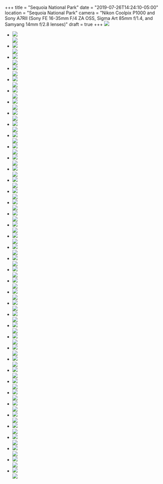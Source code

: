 +++
title = "Sequoia National Park"
date = "2019-07-26T14:24:10-05:00"
location = "Sequoia National Park"
camera = "Nikon Coolpix P1000 and Sony A7RII (Sony FE 16-35mm F/4 ZA OSS, Sigma Art 85mm f/1.4, and Samyang 14mm f/2.8 lenses)"
draft = true
+++
<img src="https://live.staticflickr.com/65535/48353221597_dfc1e082d1_b.jpg">
<!--more-->

<div class="container-fluid">
<div class="demo-gallery dark mrb35">
	<ul id="lightgallery" class="list-unstyled row">
		<li class="col-xs-6 col-sm-4 col-md-3" data-src="https://live.staticflickr.com/65535/48353221597_dfc1e082d1_b.jpg" data-sub-html="<h4>Kassi By a Hollowed Out Sequoia</h4><p>Pictures taken on our road trip to Sequoia National Park.</p>">
			<a href>
				<img class="img-responsive" src="https://live.staticflickr.com/65535/48353221597_dfc1e082d1_m.jpg">
				<div class="demo-gallery-poster">
					<img src="/img/zoom.png">
				</div>
			</a>
		</li>
		<li class="col-xs-6 col-sm-4 col-md-3" data-src="https://live.staticflickr.com/65535/48353079456_fa74cfd01e_b.jpg" data-sub-html="<h4>Driving to Sequoia</h4><p>Pictures taken on our road trip to Sequoia National Park.</p>">
			<a href>
				<img class="img-responsive" src="https://live.staticflickr.com/65535/48353079456_fa74cfd01e_m.jpg">
				<div class="demo-gallery-poster">
					<img src="/img/zoom.png">
				</div>
			</a>
		</li>
		<li class="col-xs-6 col-sm-4 col-md-3" data-src="https://live.staticflickr.com/65535/48353080441_588f3ee45c_b.jpg" data-sub-html="<h4>The Dark Forest</h4><p>Pictures taken on our road trip to Sequoia National Park.</p>">
			<a href>
				<img class="img-responsive" src="https://live.staticflickr.com/65535/48353080441_588f3ee45c_m.jpg">
				<div class="demo-gallery-poster">
					<img src="/img/zoom.png">
				</div>
			</a>
		</li>
		<li class="col-xs-6 col-sm-4 col-md-3" data-src="https://live.staticflickr.com/65535/48353086641_548e39860c_b.jpg" data-sub-html="<h4>The First Cluster of Sequoias</h4><p>Pictures taken on our road trip to Sequoia National Park.</p>">
			<a href>
				<img class="img-responsive" src="https://live.staticflickr.com/65535/48353086641_548e39860c_m.jpg">
				<div class="demo-gallery-poster">
					<img src="/img/zoom.png">
				</div>
			</a>
		</li>
		<li class="col-xs-6 col-sm-4 col-md-3" data-src="https://live.staticflickr.com/65535/48353218302_cf85731ce2_b.jpg" data-sub-html="<h4>A Sense of Scale</h4><p>Pictures taken on our road trip to Sequoia National Park.</p>">
			<a href>
				<img class="img-responsive" src="https://live.staticflickr.com/65535/48353218302_cf85731ce2_m.jpg">
				<div class="demo-gallery-poster">
					<img src="/img/zoom.png">
				</div>
			</a>
		</li>
		<li class="col-xs-6 col-sm-4 col-md-3" data-src="https://live.staticflickr.com/65535/48353212702_d61f94aff2_b.jpg" data-sub-html="<h4>Kassi and Her Ferns</h4><p>Pictures taken on our road trip to Sequoia National Park.</p>">
			<a href>
				<img class="img-responsive" src="https://live.staticflickr.com/65535/48353212702_d61f94aff2_m.jpg">
				<div class="demo-gallery-poster">
					<img src="/img/zoom.png">
				</div>
			</a>
		</li>
		<li class="col-xs-6 col-sm-4 col-md-3" data-src="https://live.staticflickr.com/65535/48353220157_79c38b8ccd_b.jpg" data-sub-html="<h4>Trees That Shut Out the Sun</h4><p>Pictures taken on our road trip to Sequoia National Park.</p>">
			<a href>
				<img class="img-responsive" src="https://live.staticflickr.com/65535/48353220157_79c38b8ccd_m.jpg">
				<div class="demo-gallery-poster">
					<img src="/img/zoom.png">
				</div>
			</a>
		</li>
		<li class="col-xs-6 col-sm-4 col-md-3" data-src="https://live.staticflickr.com/65535/48353213322_1423f73611_b.jpg" data-sub-html="<h4>Paul Bunyan</h4><p>Pictures taken on our road trip to Sequoia National Park.</p>">
			<a href>
				<img class="img-responsive" src="https://live.staticflickr.com/65535/48353213322_1423f73611_m.jpg">
				<div class="demo-gallery-poster">
					<img src="/img/zoom.png">
				</div>
			</a>
		</li>
		<li class="col-xs-6 col-sm-4 col-md-3" data-src="https://live.staticflickr.com/65535/48353220997_88ec6240c1_b.jpg" data-sub-html="<h4>Through the Trees</h4><p>Pictures taken on our road trip to Sequoia National Park.</p>">
			<a href>
				<img class="img-responsive" src="https://live.staticflickr.com/65535/48353220997_88ec6240c1_m.jpg">
				<div class="demo-gallery-poster">
					<img src="/img/zoom.png">
				</div>
			</a>
		</li>
		<li class="col-xs-6 col-sm-4 col-md-3" data-src="https://live.staticflickr.com/65535/48353077866_181695a669_b.jpg" data-sub-html="<h4>Giant Forest</h4><p>Pictures taken on our road trip to Sequoia National Park.</p>">
			<a href>
				<img class="img-responsive" src="https://live.staticflickr.com/65535/48353077866_181695a669_m.jpg">
				<div class="demo-gallery-poster">
					<img src="/img/zoom.png">
				</div>
			</a>
		</li>
		<li class="col-xs-6 col-sm-4 col-md-3" data-src="https://live.staticflickr.com/65535/48353214982_0839e2a859_b.jpg" data-sub-html="<h4>Giants</h4><p>Pictures taken on our road trip to Sequoia National Park.</p>">
			<a href>
				<img class="img-responsive" src="https://live.staticflickr.com/65535/48353214982_0839e2a859_m.jpg">
				<div class="demo-gallery-poster">
					<img src="/img/zoom.png">
				</div>
			</a>
		</li>
		<li class="col-xs-6 col-sm-4 col-md-3" data-src="https://live.staticflickr.com/65535/48353219692_144e29a6f7_b.jpg" data-sub-html="<h4>Our First View of the Mountains</h4><p>Pictures taken on our road trip to Sequoia National Park.</p>">
			<a href>
				<img class="img-responsive" src="https://live.staticflickr.com/65535/48353219692_144e29a6f7_m.jpg">
				<div class="demo-gallery-poster">
					<img src="/img/zoom.png">
				</div>
			</a>
		</li>
		<li class="col-xs-6 col-sm-4 col-md-3" data-src="https://live.staticflickr.com/65535/48353216787_825ed344b8_b.jpg" data-sub-html="<h4>Very Tall Trees</h4><p>Pictures taken on our road trip to Sequoia National Park.</p>">
			<a href>
				<img class="img-responsive" src="https://live.staticflickr.com/65535/48353216787_825ed344b8_m.jpg">
				<div class="demo-gallery-poster">
					<img src="/img/zoom.png">
				</div>
			</a>
		</li>
		<li class="col-xs-6 col-sm-4 col-md-3" data-src="https://live.staticflickr.com/65535/48353078561_9ebaea0052_b.jpg" data-sub-html="<h4>Staring Upward</h4><p>Pictures taken on our road trip to Sequoia National Park.</p>">
			<a href>
				<img class="img-responsive" src="https://live.staticflickr.com/65535/48353078561_9ebaea0052_m.jpg">
				<div class="demo-gallery-poster">
					<img src="/img/zoom.png">
				</div>
			</a>
		</li>
		<li class="col-xs-6 col-sm-4 col-md-3" data-src="https://live.staticflickr.com/65535/48353081186_20628d0aa4_b.jpg" data-sub-html="<h4>A Tree in Shadow</h4><p>Pictures taken on our road trip to Sequoia National Park.</p>">
			<a href>
				<img class="img-responsive" src="https://live.staticflickr.com/65535/48353081186_20628d0aa4_m.jpg">
				<div class="demo-gallery-poster">
					<img src="/img/zoom.png">
				</div>
			</a>
		</li>
		<li class="col-xs-6 col-sm-4 col-md-3" data-src="https://live.staticflickr.com/65535/48353085206_11e5d19484_b.jpg" data-sub-html="<h4>Giant Forest View</h4><p>Pictures taken on our road trip to Sequoia National Park.</p>">
			<a href>
				<img class="img-responsive" src="https://live.staticflickr.com/65535/48353085206_11e5d19484_m.jpg">
				<div class="demo-gallery-poster">
					<img src="/img/zoom.png">
				</div>
			</a>
		</li>
		<li class="col-xs-6 col-sm-4 col-md-3" data-src="https://live.staticflickr.com/65535/48353212452_274407a200_b.jpg" data-sub-html="<h4>Kassi Examines the Moss</h4><p>Pictures taken on our road trip to Sequoia National Park.</p>">
			<a href>
				<img class="img-responsive" src="https://live.staticflickr.com/65535/48353212452_274407a200_m.jpg">
				<div class="demo-gallery-poster">
					<img src="/img/zoom.png">
				</div>
			</a>
		</li>
		<li class="col-xs-6 col-sm-4 col-md-3" data-src="https://live.staticflickr.com/65535/48353211382_9b44438937_b.jpg" data-sub-html="<h4>Finally Got a Proper Raven Pic</h4><p>Pictures taken on our road trip to Sequoia National Park.</p>">
			<a href>
				<img class="img-responsive" src="https://live.staticflickr.com/65535/48353211382_9b44438937_m.jpg">
				<div class="demo-gallery-poster">
					<img src="/img/zoom.png">
				</div>
			</a>
		</li>
		<li class="col-xs-6 col-sm-4 col-md-3" data-src="https://live.staticflickr.com/65535/48353078151_86157de074_b.jpg" data-sub-html="<h4>A Naturally Occurring Seat</h4><p>Pictures taken on our road trip to Sequoia National Park.</p>">
			<a href>
				<img class="img-responsive" src="https://live.staticflickr.com/65535/48353078151_86157de074_m.jpg">
				<div class="demo-gallery-poster">
					<img src="/img/zoom.png">
				</div>
			</a>
		</li>
		<li class="col-xs-6 col-sm-4 col-md-3" data-src="https://live.staticflickr.com/65535/48353085481_43841eb88d_b.jpg" data-sub-html="<h4>Kassi in the Forest</h4><p>Pictures taken on our road trip to Sequoia National Park.</p>">
			<a href>
				<img class="img-responsive" src="https://live.staticflickr.com/65535/48353085481_43841eb88d_m.jpg">
				<div class="demo-gallery-poster">
					<img src="/img/zoom.png">
				</div>
			</a>
		</li>
		<li class="col-xs-6 col-sm-4 col-md-3" data-src="https://live.staticflickr.com/65535/48353080036_03b06d1e67_b.jpg" data-sub-html="<h4>At the Visitor's Center</h4><p>Pictures taken on our road trip to Sequoia National Park.</p>">
			<a href>
				<img class="img-responsive" src="https://live.staticflickr.com/65535/48353080036_03b06d1e67_m.jpg">
				<div class="demo-gallery-poster">
					<img src="/img/zoom.png">
				</div>
			</a>
		</li>
		<li class="col-xs-6 col-sm-4 col-md-3" data-src="https://live.staticflickr.com/65535/48353212917_7458b549fc_b.jpg" data-sub-html="<h4>The Golden Hills Around Angeles National Forest</h4><p>Pictures taken on our road trip to Sequoia National Park.</p>">
			<a href>
				<img class="img-responsive" src="https://live.staticflickr.com/65535/48353212917_7458b549fc_m.jpg">
				<div class="demo-gallery-poster">
					<img src="/img/zoom.png">
				</div>
			</a>
		</li>
		<li class="col-xs-6 col-sm-4 col-md-3" data-src="https://live.staticflickr.com/65535/48353221897_77ec650796_b.jpg" data-sub-html="<h4>This is what John Muir was About</h4><p>Pictures taken on our road trip to Sequoia National Park.</p>">
			<a href>
				<img class="img-responsive" src="https://live.staticflickr.com/65535/48353221897_77ec650796_m.jpg">
				<div class="demo-gallery-poster">
					<img src="/img/zoom.png">
				</div>
			</a>
		</li>
		<li class="col-xs-6 col-sm-4 col-md-3" data-src="https://live.staticflickr.com/65535/48353084716_c656926322_b.jpg" data-sub-html="<h4>Smoke in the Woods</h4><p>Pictures taken on our road trip to Sequoia National Park.</p>">
			<a href>
				<img class="img-responsive" src="https://live.staticflickr.com/65535/48353084716_c656926322_m.jpg">
				<div class="demo-gallery-poster">
					<img src="/img/zoom.png">
				</div>
			</a>
		</li>
		<li class="col-xs-6 col-sm-4 col-md-3" data-src="https://live.staticflickr.com/65535/48353082011_00bfe8c3b0_b.jpg" data-sub-html="<h4>Spotting a Deer</h4><p>Pictures taken on our road trip to Sequoia National Park.</p>">
			<a href>
				<img class="img-responsive" src="https://live.staticflickr.com/65535/48353082011_00bfe8c3b0_m.jpg">
				<div class="demo-gallery-poster">
					<img src="/img/zoom.png">
				</div>
			</a>
		</li>
		<li class="col-xs-6 col-sm-4 col-md-3" data-src="https://live.staticflickr.com/65535/48353083111_1eeb83fc14_b.jpg" data-sub-html="<h4>Sundown in the Sierras</h4><p>Pictures taken on our road trip to Sequoia National Park.</p>">
			<a href>
				<img class="img-responsive" src="https://live.staticflickr.com/65535/48353083111_1eeb83fc14_m.jpg">
				<div class="demo-gallery-poster">
					<img src="/img/zoom.png">
				</div>
			</a>
		</li>
		<li class="col-xs-6 col-sm-4 col-md-3" data-src="https://live.staticflickr.com/65535/48353086296_e1aa3a3abb_b.jpg" data-sub-html="<h4>Last Light on an Old Tree</h4><p>Pictures taken on our road trip to Sequoia National Park.</p>">
			<a href>
				<img class="img-responsive" src="https://live.staticflickr.com/65535/48353086296_e1aa3a3abb_m.jpg">
				<div class="demo-gallery-poster">
					<img src="/img/zoom.png">
				</div>
			</a>
		</li>
		<li class="col-xs-6 col-sm-4 col-md-3" data-src="https://live.staticflickr.com/65535/48353218892_286f399034_b.jpg" data-sub-html="<h4>A Shack in the Woods</h4><p>Pictures taken on our road trip to Sequoia National Park.</p>">
			<a href>
				<img class="img-responsive" src="https://live.staticflickr.com/65535/48353218892_286f399034_m.jpg">
				<div class="demo-gallery-poster">
					<img src="/img/zoom.png">
				</div>
			</a>
		</li>
		<li class="col-xs-6 col-sm-4 col-md-3" data-src="https://live.staticflickr.com/65535/48353212057_d92b585e38_b.jpg" data-sub-html="<h4>Beautiful Forest Ferns</h4><p>Pictures taken on our road trip to Sequoia National Park.</p>">
			<a href>
				<img class="img-responsive" src="https://live.staticflickr.com/65535/48353212057_d92b585e38_m.jpg">
				<div class="demo-gallery-poster">
					<img src="/img/zoom.png">
				</div>
			</a>
		</li>
		<li class="col-xs-6 col-sm-4 col-md-3" data-src="https://live.staticflickr.com/65535/48353079811_58d695d731_b.jpg" data-sub-html="<h4>At The Gate</h4><p>Pictures taken on our road trip to Sequoia National Park.</p>">
			<a href>
				<img class="img-responsive" src="https://live.staticflickr.com/65535/48353079811_58d695d731_m.jpg">
				<div class="demo-gallery-poster">
					<img src="/img/zoom.png">
				</div>
			</a>
		</li>
		<li class="col-xs-6 col-sm-4 col-md-3" data-src="https://live.staticflickr.com/65535/48353079251_b28956df80_b.jpg" data-sub-html="<h4>At Home in Nature</h4><p>Pictures taken on our road trip to Sequoia National Park.</p>">
			<a href>
				<img class="img-responsive" src="https://live.staticflickr.com/65535/48353079251_b28956df80_m.jpg">
				<div class="demo-gallery-poster">
					<img src="/img/zoom.png">
				</div>
			</a>
		</li>
		<li class="col-xs-6 col-sm-4 col-md-3" data-src="https://live.staticflickr.com/65535/48353219427_c51592501f_b.jpg" data-sub-html="<h4>The Fruits and Orchards of California</h4><p>Pictures taken on our road trip to Sequoia National Park.</p>">
			<a href>
				<img class="img-responsive" src="https://live.staticflickr.com/65535/48353219427_c51592501f_m.jpg">
				<div class="demo-gallery-poster">
					<img src="/img/zoom.png">
				</div>
			</a>
		</li>
		<li class="col-xs-6 col-sm-4 col-md-3" data-src="https://live.staticflickr.com/65535/48353075371_115c6ce4fb_b.jpg" data-sub-html="<h4>Deep Woods</h4><p>Pictures taken on our road trip to Sequoia National Park.</p>">
			<a href>
				<img class="img-responsive" src="https://live.staticflickr.com/65535/48353075371_115c6ce4fb_m.jpg">
				<div class="demo-gallery-poster">
					<img src="/img/zoom.png">
				</div>
			</a>
		</li>
		<li class="col-xs-6 col-sm-4 col-md-3" data-src="https://live.staticflickr.com/65535/48353219247_7e104161a5_b.jpg" data-sub-html="<h4>The Moss Glows in the Light</h4><p>Pictures taken on our road trip to Sequoia National Park.</p>">
			<a href>
				<img class="img-responsive" src="https://live.staticflickr.com/65535/48353219247_7e104161a5_m.jpg">
				<div class="demo-gallery-poster">
					<img src="/img/zoom.png">
				</div>
			</a>
		</li>
		<li class="col-xs-6 col-sm-4 col-md-3" data-src="https://live.staticflickr.com/65535/48353221717_5176b3dd9d_b.jpg" data-sub-html="<h4>Forests and Mountains</h4><p>Pictures taken on our road trip to Sequoia National Park.</p>">
			<a href>
				<img class="img-responsive" src="https://live.staticflickr.com/65535/48353221717_5176b3dd9d_m.jpg">
				<div class="demo-gallery-poster">
					<img src="/img/zoom.png">
				</div>
			</a>
		</li>
		<li class="col-xs-6 col-sm-4 col-md-3" data-src="https://live.staticflickr.com/65535/48353222607_95bd796fd6_b.jpg" data-sub-html="<h4>Majestic Mountain Vista</h4><p>Pictures taken on our road trip to Sequoia National Park.</p>">
			<a href>
				<img class="img-responsive" src="https://live.staticflickr.com/65535/48353222607_95bd796fd6_m.jpg">
				<div class="demo-gallery-poster">
					<img src="/img/zoom.png">
				</div>
			</a>
		</li>
		<li class="col-xs-6 col-sm-4 col-md-3" data-src="https://live.staticflickr.com/65535/48353220422_e903762669_b.jpg" data-sub-html="<h4>Smoke From a Planned Burn</h4><p>Pictures taken on our road trip to Sequoia National Park.</p>">
			<a href>
				<img class="img-responsive" src="https://live.staticflickr.com/65535/48353220422_e903762669_m.jpg">
				<div class="demo-gallery-poster">
					<img src="/img/zoom.png">
				</div>
			</a>
		</li>
		<li class="col-xs-6 col-sm-4 col-md-3" data-src="https://live.staticflickr.com/65535/48353217742_62ce49360b_b.jpg" data-sub-html="<h4>Reach to the Skies</h4><p>Pictures taken on our road trip to Sequoia National Park.</p>">
			<a href>
				<img class="img-responsive" src="https://live.staticflickr.com/65535/48353217742_62ce49360b_m.jpg">
				<div class="demo-gallery-poster">
					<img src="/img/zoom.png">
				</div>
			</a>
		</li>
		<li class="col-xs-6 col-sm-4 col-md-3" data-src="https://live.staticflickr.com/65535/48353077611_7c7f1e13ca_b.jpg" data-sub-html="<h4>Kassi Posing with a Giant</h4><p>Pictures taken on our road trip to Sequoia National Park.</p>">
			<a href>
				<img class="img-responsive" src="https://live.staticflickr.com/65535/48353077611_7c7f1e13ca_m.jpg">
				<div class="demo-gallery-poster">
					<img src="/img/zoom.png">
				</div>
			</a>
		</li>
		<li class="col-xs-6 col-sm-4 col-md-3" data-src="https://live.staticflickr.com/65535/48353083861_8142691060_b.jpg" data-sub-html="<h4>Hospital Rock Glyphs</h4><p>Pictures taken on our road trip to Sequoia National Park.</p>">
			<a href>
				<img class="img-responsive" src="https://live.staticflickr.com/65535/48353083861_8142691060_m.jpg">
				<div class="demo-gallery-poster">
					<img src="/img/zoom.png">
				</div>
			</a>
		</li>
	</ul>
</div>
</div>
